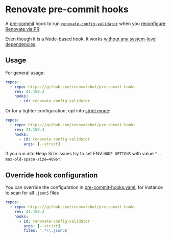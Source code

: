 # Renovate pre-commit hooks

A [pre-commit](https://pre-commit.com/) hook to run [`renovate-config-validator`](https://docs.renovatebot.com/config-validation/#config-validation) when you [reconfigure Renovate via PR](https://docs.renovatebot.com/getting-started/installing-onboarding/#reconfigure-via-pr).

Even though it is a Node-based hook, it works [without any system-level dependencies](https://pre-commit.com/#node).

## Usage

For general usage:

```yaml
repos:
  - repo: https://github.com/renovatebot/pre-commit-hooks
    rev: 41.159.4
    hooks:
      - id: renovate-config-validator
```

Or for a tighter configuration,
opt into [strict mode](https://docs.renovatebot.com/config-validation/#strict-mode):

```yaml
repos:
  - repo: https://github.com/renovatebot/pre-commit-hooks
    rev: 41.159.4
    hooks:
      - id: renovate-config-validator
        args: [--strict]
```

If you run into Heap Size issues try to set ENV `NODE_OPTIONS` with value `"--max-old-space-size=4096"`.

## Override hook configuration

You can override the configuration in [pre-commit-hooks.yaml](.pre-commit-hooks.yaml), for instance to scan for all `.json5` files

```yaml
repos:
  - repo: https://github.com/renovatebot/pre-commit-hooks
    rev: 41.159.4
    hooks:
      - id: renovate-config-validator
        args: [--strict]
        files: '.*\\.json5$'
```

